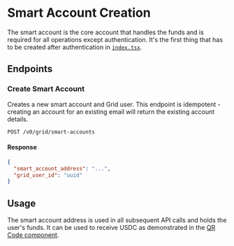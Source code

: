 # Smart Account Creation

The smart account is the core account that handles the funds and is required for all operations except authentication. It's the first thing that has to be created after authentication in [`index.tsx`](../app/(tabs)/index.tsx).

## Endpoints

### Create Smart Account

Creates a new smart account and Grid user. This endpoint is idempotent - creating an account for an existing email will return the existing account details.

```http
POST /v0/grid/smart-accounts
```

#### Response

```json
{
  "smart_account_address": "...",
  "grid_user_id": "uuid"
}
```

## Usage

The smart account address is used in all subsequent API calls and holds the user's funds. It can be used to receive USDC as demonstrated in the [QR Code component](../components/ui/organisms/WalletQRCode.tsx).


